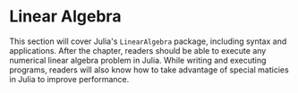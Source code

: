 # Linear Algebra

This section will cover Julia's `LinearAlgebra` package, including syntax and applications. After the chapter, readers should be able to execute any numerical linear algebra problem in Julia. While writing and executing programs, readers will also know how to take advantage of special maticies in Julia to improve performance. 
